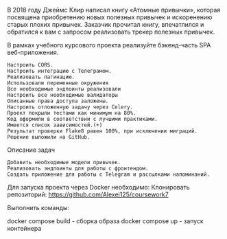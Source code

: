 В 2018 году Джеймс Клир написал книгу «Атомные привычки», которая посвящена приобретению новых полезных привычек и искоренению старых плохих привычек. Заказчик прочитал книгу, впечатлился и обратился к вам с запросом реализовать трекер полезных привычек.

В рамках учебного курсового проекта реализуйте бэкенд-часть SPA веб-приложения.

    Настроить CORS.
    Настроить интеграцию с Телеграмом.
    Реализовать пагинацию.
    Использовали переменные окружения
    Все необходимые эндпоинты реализовали
    Настроить все необходимые валидаторы
    Описанные права доступа заложены.
    Настроить отложенную задачу через Celery.
    Проект покрыли тестами как минимум на 80%.
    Код оформили в соответствии с лучшими практиками.
    Имеется список зависимостей.(+)
    Результат проверки Flake8 равен 100%, при исключении миграций.
    Решение выложили на GitHub.

Описание задач

    Добавить необходимые модели привычек.
    Реализовать эндпоинты для работы с фронтендом.
    Создать приложение для работы с Telegram и рассылками напоминаний.

Для запуска проекта через Docker необходимо:
Клонировать репозиторий: https://github.com/Alexei125/coursework7

Выполнить команды:

docker compose build - сборка образа
docker compose up - запуск контейнера
